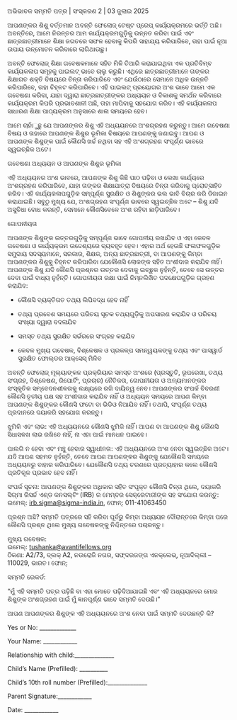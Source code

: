 ଅଭିଭାବକ ସମ୍ମତି ପତ୍ର | ସଂସ୍କରଣ 2 | 03 ଜୁଲାଇ 2025

ଆପଣଙ୍କର ଶିଶୁ ବର୍ତ୍ତମାନ ଅବନ୍ତି ଫେଲୋଜ୍ ଟେଷ୍ଟ ପ୍ରେପ୍ କାର୍ଯ୍ୟକ୍ରମରେ ଭର୍ତ୍ତି ଅଛି। ଅବନ୍ତିରେ, ଆମେ ନିରନ୍ତର ଆମ କାର୍ଯ୍ୟକ୍ରମଗୁଡ଼ିକୁ ଉନ୍ନତ କରିବା ପାଇଁ ଏବଂ ଛାତ୍ରଛାତ୍ରୀମାନେ ଶିକ୍ଷା ଜଗତରେ ସଫଳ ହେବାକୁ କିପରି ସାହାଯ୍ୟ କରିପାରିବେ, ତାହା ପାଇଁ ନୂଆ ଉପାୟ ଉନ୍ମୋଚନ କରିବାରେ ଲାଗିଥାଉଛୁ।

ଅବନ୍ତି ଫେଲୋଜ୍ ଶିକ୍ଷା ଗବେଷକମାନେ ସହିତ ମିଳି ତିଆରି କରାଯାଇଥିବା ଏକ ପ୍ରତିବିମ୍ବ କାର୍ଯ୍ୟକଳାପ ସମୂହକୁ ପାଇଲଟ୍ ଭାବେ ଚାଲୁ କରୁଛି। ଏଥିରେ ଛାତ୍ରଛାତ୍ରୀମାନେ ତାଙ୍କର ଶିକ୍ଷାଗତ ଶକ୍ତି ବିଷୟରେ ଚିନ୍ତା କରିପାରିବେ ଏବଂ ଯେଉଁଠାରେ ସେମାନେ ଅଧିକ ଉନ୍ନତି କରିପାରିବେ, ତାହା ଚିହ୍ନଟ କରିପାରିବେ। ଏହି ପାଇଲଟ୍ ପ୍ରୟୋଗର ଅଂଶ ଭାବେ ଆମେ ଏକ ଗବେଷଣା କରିବା, ଯାହା ଦ୍ୱାରା ଛାତ୍ରଛାତ୍ରୀଙ୍କର ଅଧ୍ୟୟନ ଓ ବିକାଶକୁ ସମର୍ଥନ କରିବାରେ କାର୍ଯ୍ୟକ୍ରମ କିପରି ପ୍ରଭାବଶାଳୀ ଅଛି, ତାହା ମାପିବାକୁ ସହଯୋଗ କରିବ। ଏହି କାର୍ଯ୍ୟକଳାପ ସାଧାରଣ ଶିକ୍ଷା ପାଠ୍ୟକ୍ରମ ଅନୁସାରେ ଶାଳା ସମୟରେ ହେବ।

ଆମେ ଚାହାଁୁଛୁ ଯେ ଆପଣଙ୍କର ଶିଶୁ ଏହି ଅଧ୍ୟୟନରେ ଅଂଶଗ୍ରହଣ କରୁନ୍ତୁ। ଆମେ ଗବେଷଣା ବିଷୟ ଓ ତାହାରେ ଆପଣଙ୍କ ଶିଶୁର ଭୂମିକା ବିଷୟରେ ଆପଣଙ୍କୁ ଜଣାଇବୁ। ଆପଣ ଓ ଆପଣଙ୍କ ଶିଶୁଙ୍କ ପାଇଁ କୌଣସି ଖର୍ଚ୍ଚ ନଥିବା ସହ ଏହି ଅଂଶଗ୍ରହଣ ସଂପୂର୍ଣ୍ଣ ଭାବରେ ସ୍ୱଇଚ୍ଛିକ ଅଟେ।

ଗବେଷଣା ଅଧ୍ୟୟନ ଓ ଆପଣଙ୍କ ଶିଶୁର ଭୂମିକା

ଏହି ଅଧ୍ୟୟନର ଅଂଶ ଭାବରେ, ଆପଣଙ୍କ ଶିଶୁ କିଛି ପାଠ ପଢ଼ିବା ଓ ଲେଖା କାର୍ଯ୍ୟରେ ଅଂଶଗ୍ରହଣ କରିପାରିବେ, ଯାହା ତାଙ୍କର ଶିକ୍ଷାଯାତ୍ରା ବିଷୟରେ ଚିନ୍ତା କରିବାକୁ ପ୍ରୋତ୍ସାହିତ କରିବ। ଏହି କାର୍ଯ୍ୟକଳାପଗୁଡ଼ିକ ସମ୍ପୂର୍ଣ୍ଣ ସୁରକ୍ଷିତ ଓ ଶିଶୁଙ୍କର ଭଲ ଭାବି ବିଚାର କରି ଡିଜାଇନ କରାଯାଇଛି। ସବୁଠୁ ମୁଖ୍ୟ ଯେ, ଅଂଶଗ୍ରହଣ ସଂପୂର୍ଣ୍ଣ ଭାବରେ ସ୍ୱଇଚ୍ଛିକ ଅଟେ – ଶିଶୁ ଯଦି ଅସୁବିଧା ବୋଧ କରନ୍ତି, ସେମାନେ କୌଣସିବେଳେ ଅଂଶ ରହିବା ଛାଡ଼ିପାରିବେ।

ଗୋପନୀୟତା

ଆପଣଙ୍କ ଶିଶୁଙ୍କ ଉତ୍ତରଗୁଡ଼ିକୁ ସମ୍ପୂର୍ଣ୍ଣ ଭାବେ ଗୋପନୀୟ ରଖାଯିବ ଓ ଏହା କେବଳ ଗବେଷଣା ଓ କାର୍ଯ୍ୟକ୍ରମ ଉଦ୍ଦେଶ୍ୟରେ ବ୍ୟବହୃତ ହେବ। ଏହାର ଅର୍ଥ ହେଉଛି ଫଳାଫଳଗୁଡ଼ିକ ସମୁଦାୟ ସଦସ୍ୟମାନେ, ସରକାର, ଶିକ୍ଷକ, ଅନ୍ୟ ଛାତ୍ରଛାତ୍ରୀ, ବା ଆପଣଙ୍କୁ କିମ୍ବା ଆପଣଙ୍କର ଶିଶୁକୁ ଚିହ୍ନଟ କରିପାରିବା ଯେକୌଣସି ଲୋକଙ୍କ ସହିତ ଅଂଶୀଦାର କରାଯିବ ନାହିଁ। ଆପଣଙ୍କ ଶିଶୁ ଯଦି କୌଣସି ପ୍ରଶ୍ନର ଉତ୍ତର ଦେବାକୁ ଇଚ୍ଛୁକ ନୁହଁନ୍ତି, ତେବେ ସେ ଉତ୍ତର ଦେବା ପାଇଁ ବାଧ୍ୟ ନୁହଁନ୍ତି। ଗୋପନୀୟତା ରକ୍ଷା ପାଇଁ ନିମ୍ନଲିଖିତ ପଦକ୍ଷେପଗୁଡ଼ିକ ଗ୍ରହଣ କରାଯିବ:

* କୌଣସି ବ୍ୟକ୍ତିଗତ ତଥ୍ୟ ଲିପିବଦ୍ଧ ହେବ ନାହିଁ

* ତଥ୍ୟ ପ୍ରବେଶ ସମୟରେ ପରିଚୟ ସୂଚକ ତଥ୍ୟଗୁଡ଼ିକୁ ଅପସାରଣ କରାଯିବ ଓ ପରିଚୟ ସଂଖ୍ୟା ଦ୍ୱାରା ବଦଳାଯିବ

* ସମସ୍ତ ତଥ୍ୟ ସୁରକ୍ଷିତ ସର୍ଭରରେ ସଂଗ୍ରହ କରାଯିବ

* କେବଳ ମୁଖ୍ୟ ଗବେଷକ, ବିଶ୍ଳେଷକ ଓ ପ୍ରକଳ୍ପ ସମନ୍ୱୟକଙ୍କୁ ତଥ୍ୟ ଏବଂ ପାସୱାର୍ଡ ସୁରକ୍ଷିତ ଫୋଲ୍ଡର ଆକ୍ସେସ୍ ମିଳିବ

ଅବନ୍ତି ଫେଲୋଜ୍ ମୂଲ୍ୟାଙ୍କନ ପ୍ରକ୍ରିୟାର ସମସ୍ତ ଅଂଶରେ (ପ୍ରସ୍ତୁତି, ରୂପରେଖା, ତଥ୍ୟ ସଂଗ୍ରହ, ବିଶ୍ଳେଷଣ, ରିପୋର୍ଟିଂ, ପ୍ରଚାର) ନୈତିକତା, ଗୋପନୀୟତା ଓ ଅନ୍ୟମାନଙ୍କର ସଂସ୍କୃତିକ ସମ୍ବେଦନଶୀଳତାକୁ ଲକ୍ଷ୍ୟରେ ରଖି ଦାୟିତ୍ୱ ନେବ। ଆପଣଙ୍କର ସଂପର୍କ ବିବରଣୀ କୌଣସି ତୃତୀୟ ପକ୍ଷ ସହ ଅଂଶୀଦାର କରାଯିବ ନାହିଁ ଓ ଅଧ୍ୟୟନ ସମୟରେ ଆପଣ କିମ୍ବା ଆପଣଙ୍କ ଶିଶୁଙ୍କର କୌଣସି ଫଟୋ ବା ଭିଡିଓ ନିଆଯିବ ନାହିଁ। ତଥାପି, ସଂପୂର୍ଣ୍ଣ ତଥ୍ୟ ପ୍ରଦାନରେ ଦୟାକରି ସହଯୋଗ କରନ୍ତୁ।

ଝୁମିକି ଏବଂ ଲାଭ: ଏହି ଅଧ୍ୟୟନରେ କୌଣସି ଝୁମିକି ନାହିଁ। ଆପଣ ବା ଆପଣଙ୍କ ଶିଶୁ କୌଣସି ସିଧାସଳଖ ଲାଭ ରଖିବେ ନାହିଁ, ନା ଏହା ପାଇଁ ମାନଧନ ପାଇବେ।

ପାଲଗି ନ ହେବା ଏବଂ ମଞ୍ଚୁ ହେବାର ସ୍ୱାଧୀନତା: ଏହି ଅଧ୍ୟୟନରେ ଅଂଶ ନେବା ସ୍ୱଇଚ୍ଛିକ ଅଟେ। ଯଦି ଆପଣ ସହମତ ନୁହଁନ୍ତି, ତେବେ ଆପଣ ଆପଣଙ୍କର ଶିଶୁଙ୍କୁ ଯେକୌଣସି ସମୟରେ ଅଧ୍ୟୟନରୁ ବାହାର କରିପାରିବେ। ଯେକୌଣସି ତଥ୍ୟ ଚରଣରେ ପ୍ରତ୍ୟାହାର କଲେ କୌଣସି ପ୍ରତିକୂଳ ପ୍ରଭାବ ହେବ ନାହିଁ।

ସଂପର୍କ ସୂଚନା: ଆପଣଙ୍କ ଶିଶୁଙ୍କର ଅଧିକାର ସହିତ ସଂପୃକ୍ତ କୌଣସି ଚିନ୍ତା ଥିଲେ, ଦୟାକରି ସିଗ୍ମା ରିସର୍ଚ୍ଚ ଏଣ୍ଡ କନସଲ୍ଟିଂ (IRB) ର ମେମ୍ବର ସେକ୍ରେଟାରୀଙ୍କ ସହ ସଂଯୋଗ କରନ୍ତୁ:  
 ଇମେଲ୍: irb.sigma@sigma-india.in, ଫୋନ୍: 011-41063450

ପ୍ରଶ୍ନ ଅଛି? ସମ୍ମତି ପତ୍ରରେ ସହି କରିବା ପୂର୍ବରୁ କିମ୍ବା ଅଧ୍ୟୟନ ଦୌରାନ୍ତରେ କିମ୍ବା ପରେ କୌଣସି ପ୍ରଶ୍ନ ଥିଲେ ମୁଖ୍ୟ ଗବେଷକଙ୍କୁ ନିଶ୍ଚିନ୍ତରେ ପଚାରନ୍ତୁ।

ମୁଖ୍ୟ ଗବେଷକ:  
 ଇମେଲ୍: tushanka@avantifellows.org  
 ଠିକଣା: A2/73, ବ୍ଲକ୍ A2, ନଉରୋଜି ନଗର, ସଫ୍ଦରଜଙ୍ଗ ଏନକ୍ଲେଭ୍, ନୂଆଦିଲ୍ଲୀ – 110029, ଭାରତ। ଫୋନ୍:

ସମ୍ମତି ରେକର୍ଡ:

“ମୁଁ ଏହି ସମ୍ମତି ପତ୍ର ପଢ଼ିଛି ବା ଏହା ମୋତେ ପଢ଼ିଦିଆଯାଇଛି ଏବଂ ଏହି ଅଧ୍ୟୟନରେ ମୋର ଶିଶୁଙ୍କ ଅଂଶଗ୍ରହଣ ପାଇଁ ମୁଁ ଜ୍ଞାନପୂର୍ଣ୍ଣ ଭାବେ ସମ୍ମତି ଦେଉଛି।”

ଆପଣ ଆପଣଙ୍କର ଶିଶୁଙ୍କ ଏହି ଅଧ୍ୟୟନରେ ଅଂଶ ନେବା ପାଇଁ ସମ୍ମତି ଦେଉଛନ୍ତି କି?

Yes or No: \_\_\_\_\_\_\_\_\_\_\_\_\_

Your Name: \_\_\_\_\_\_\_\_\_\_\_\_

Relationship with child:\_\_\_\_\_\_\_\_\_\_\_\_\_\_

Child’s Name (Prefilled): \_\_\_\_\_\_\_\_\_\_

Child’s 10th roll number (Prefilled):\_\_\_\_\_\_\_\_\_\_\_\_\_\_

Parent Signature:\_\_\_\_\_\_\_\_\_\_\_\_

Date: \_\_\_\_\_\_\_\_\_\_\_\_

